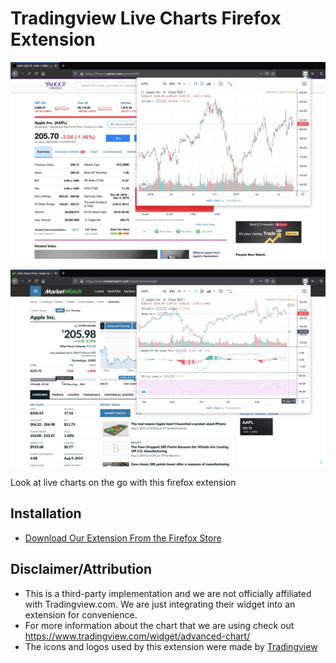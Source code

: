 # Tradingview Live Charts Firefox Extension 

![Example 1](snapshots/example.png) 

![Example 2](snapshots/example2.png)

Look at live charts on the go with this firefox extension

## Installation

- [Download Our Extension From the Firefox Store](https://addons.mozilla.org/en-US/firefox/addon/tradingview-live-charts/)

## Disclaimer/Attribution

- This is a third-party implementation and we are not officially affiliated with Tradingview.com. We are just 
integrating their widget into an extension for convenience. 
- For more information about the chart that we are using check out https://www.tradingview.com/widget/advanced-chart/
- The icons and logos used by this extension were made by [Tradingview]([https://www.tradingview.com) 
